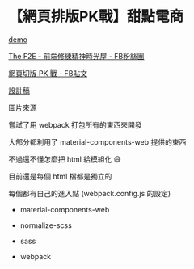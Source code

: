 # 【網頁排版PK戰】甜點電商

[demo](https://littlehorseboy.github.io/dessert/dist/)

[The F2E - 前端修練精神時光屋 - FB粉絲團](https://zh-tw.facebook.com/groups/173311386703334/)

[網頁切版 PK 戰 - FB貼文](https://www.facebook.com/groups/173311386703334/permalink/247893602578445/)

[設計稿](https://lihi.cc/LAfsC)

[圖片來源](https://unsplash.com/collections/3141730/desserts_bright)

嘗試了用 webpack 打包所有的東西來開發

大部分都利用了 material-components-web 提供的東西

不過還不懂怎麼把 html 給模組化 :sweat_smile:

目前還是每個 html 檔都是獨立的

每個都有自己的進入點 (webpack.config.js 的設定)

* material-components-web

* normalize-scss

* sass

* webpack

